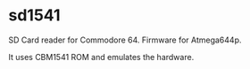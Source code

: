 # sd1541
SD Card reader for Commodore 64. Firmware for Atmega644p. 

It uses CBM1541 ROM and emulates the hardware.

